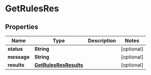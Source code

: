 
# GetRulesRes

## Properties
Name | Type | Description | Notes
------------ | ------------- | ------------- | -------------
**status** | **String** |  |  [optional]
**message** | **String** |  |  [optional]
**results** | [**GetRulesResResults**](GetRulesResResults.md) |  |  [optional]



